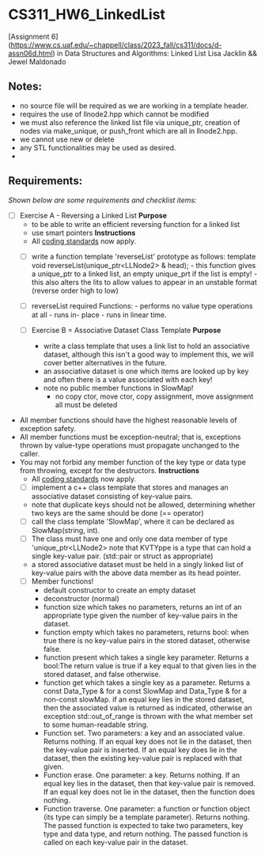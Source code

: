 # CS311_HW6_LinkedList
[Assignment 6] (https://www.cs.uaf.edu/~chappell/class/2023_fall/cs311/docs/d-assn06d.html) in Data Structures and Algorithms: Linked List
Lisa Jacklin && Jewel Maldonado

## Notes:
- no source file will be required as we are working in a template header.
- requires the use of llnode2.hpp which cannot be modified
- we must also reference the linked list file via unique_ptr, creation of nodes via make_unique, or push_front which are all in llnode2.hpp.
- we cannot use new or delete
- any STL functionalities may be used as desired.
- 
## Requirements:  
*Shown below are some requirements and checklist items:*  
- [ ] Exercise A - Reversing a Linked List
    **Purpose**  
    - to be able to write an efficient reversing function for a linked list
    - use smart pointers
    **Instructions**  
    - All [coding standards](https://www.cs.uaf.edu/~chappell/class/2023_fall/cs311/docs/coding_std.html) now apply.
    - [ ] write a function template 'reverseList' prototype as follows:
          template<typename ValType>
          void reverseList(unique_ptr<LLNode2<ValType>> & head);
          - this function gives a unique_ptr to a linked list, an empty unique_prt if the list is empty!
          - this also alters the lits to allow values to appear in an unstable format (reverse order high to low)
  - [ ] reverseList required Functions:
        - performs no value type operations at all
        - runs in- place
        - runs in linear time.

  - [ ] Exercise B = Associative Dataset Class Template
    **Purpose**  
    - write a class template that uses a link list to hold an associative dataset, although this isn't a good way to implement this, we will cover better alternatives in the future.
    - an associative dataset is one which items are looked up by key and often there is a value associated with each key!
    - note no public member functions in SlowMap!
        - no copy ctor, move ctor, copy assignment, move assignment all must be deleted
 - All member functions should have the highest reasonable levels of exception safety.
 - All member functions must be exception-neutral; that is, exceptions thrown by value-type operations must propagate unchanged to the caller.
 - You may not forbid any member function of the key type or data type from throwing, except for the destructors.
    **Instructions**  
    - All [coding standards](https://www.cs.uaf.edu/~chappell/class/2023_fall/cs311/docs/coding_std.html) now apply.
    - [ ] implement a c++ class template that stores and manages an associative dataset consisting of key-value pairs.
    - note that duplicate keys should not be allowed, determining whether two keys are the same should be done (== operator)
    - [ ] call the class template 'SlowMap', where it can be declared as SlowMap(string, int).
    - [ ] The class must have one and only one data member of type 'unique_ptr<LLNode2<KVType>> note that KVTYppe is a type that can hold a single key-value pair. (std::pair or struct as appropriate)
    - a stored associative dataset must be held in a singly linked list of key-value pairs with the above data member as its head pointer.
    - [ ] Member functions!
       - default constructor to create an empty dataset
       - deconstructor (normal)
       - function size which takes no parameters, returns an int of an appropriate type given the number of key-value pairs in the dataset.
       - function empty which takes no parameters, returns bool: when true there is no key-value pairs in the stored dataset, otherwise false.
       - function present which takes a single key parameter. Returns a bool:The return value is true if a key equal to that given lies in the stored dataset, and false otherwise.
       - function get which takes a single key as a parameter. Returns a const Data_Type & for a const SlowMap and Data_Type & for a non-const slowMap. if an equal key lies in the stored dataset, then the associated value is returned as indicated, otherwise an exception std::out_of_range is thrown with the what member set to some human-readable string.
       - Function set. Two parameters: a key and an associated value. Returns nothing. If an equal key does not lie in the dataset, then the key-value pair is inserted. If an equal key does lie in the dataset, then the existing key-value pair is replaced with that given.
       - Function erase. One parameter: a key. Returns nothing. If an equal key lies in the dataset, then that key-value pair is removed. If an equal key does not lie in the dataset, then the function does nothing.
       - Function traverse. One parameter: a function or function object (its type can simply be a template parameter). Returns nothing. The passed function is expected to take two parameters, key type and data type, and return nothing. The passed function is called on each key-value pair in the dataset.
